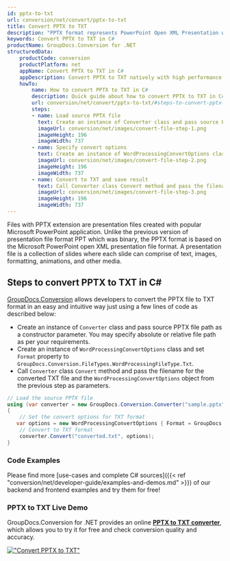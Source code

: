 ```yaml
---
id: pptx-to-txt
url: conversion/net/convert/pptx-to-txt
title: Convert PPTX to TXT
description: "PPTX format represents PowerPoint Open XML Presentation with .pptx extension. Learn how to convert PPTX to TXT file programmatically in C# language using GroupDocs.Conversion for .NET library."
keywords: Convert PPTX to TXT in C#
productName: GroupDocs.Conversion for .NET
structuredData:
    productCode: conversion
    productPlatform: net
    appName: Convert PPTX to TXT in C#
    appDescription: Convert PPTX to TXT natively with high performance using C# language and server side GroupDocs.Conversion for .NET APIs, without the use of any software like Microsoft or Open Office.
    howTo:
        name: How to convert PPTX to TXT in C# 
        description: Quick guide about how to convert PPTX to TXT in C# with high performance and accuracy.
        url: conversion/net/convert/pptx-to-txt/#steps-to-convert-pptx-to-txt-in-c
        steps:
        - name: Load source PPTX file 
          text: Create an instance of Converter class and pass source PPTX file path as a constructor parameter. You may specify absolute or relative file path as per your requirements. 
          imageUrl: conversion/net/images/convert-file-step-1.png
          imageHeight: 196
          imageWidth: 737
        - name: Specify convert options 
          text: Create an instance of WordProcessingConvertOptions class.
          imageUrl: conversion/net/images/convert-file-step-2.png
          imageHeight: 196
          imageWidth: 737
        - name: Convert to TXT and save result 
          text: Call Converter class Convert method and pass the filename for the converted HTML file and the WordProcessingConvertOptions object from the previous step as parameters.
          imageUrl: conversion/net/images/convert-file-step-3.png
          imageHeight: 196
          imageWidth: 737
---
```


Files with PPTX extension are presentation files created with popular Microsoft PowerPoint application. Unlike the previous version of presentation file format PPT which was binary, the PPTX format is based on the Microsoft PowerPoint open XML presentation file format. A presentation file is a collection of slides where each slide can comprise of text, images, formatting, animations, and other media.

## Steps to convert PPTX to TXT in C#

[GroupDocs.Conversion](https://products.groupdocs.com/conversion/net) allows developers to convert the PPTX file to TXT format in an easy and intuitive way just using a few lines of code as described below:

* Create an instance of `Converter` class and pass source PPTX file path as a constructor parameter. You may specify absolute or relative file path as per your requirements. 
* Create an instance of `WordProcessingConvertOptions` class and set `Format` property to `GroupDocs.Conversion.FileTypes.WordProcessingFileType.Txt`.
* Call `Converter` class `Convert` method and pass the filename for the converted TXT file and the `WordProcessingConvertOptions` object from the previous step as parameters.

```csharp
// Load the source PPTX file
using (var converter = new GroupDocs.Conversion.Converter("sample.pptx"))
{
    // Set the convert options for TXT format
   var options = new WordProcessingConvertOptions { Format = GroupDocs.Conversion.FileTypes.WordProcessingFileType.Txt };
    // Convert to TXT format
    converter.Convert("converted.txt", options);
}
```

### Code Examples

Please find more [use-cases and complete C# sources]({{< ref "conversion/net/developer-guide/examples-and-demos.md" >}}) of our backend and frontend examples and try them for free!

### PPTX to TXT Live Demo

GroupDocs.Conversion for .NET provides an online [**PPTX to TXT converter**](https://products.groupdocs.app/conversion/pptx-to-txt), which allows you to try it for free and check conversion quality and accuracy.

[!["Convert PPTX to TXT"](conversion/net/images/convert-to-txt/convert-pptx-to-txt.png)](https://products.groupdocs.app/conversion/pptx-to-txt)